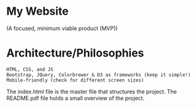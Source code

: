 # My Website
(A focused, minimum viable product (MVP))

# Architecture/Philosophies

    HTML, CSS, and JS
    Bootstrap, JQuery, Colorbrewer & D3 as frameworks (keep it simple!)
    Mobile-friendly (check for different screen sizes)

The index.html file is the master file that structures the project. The README.pdf file holds a small overview of the project.
